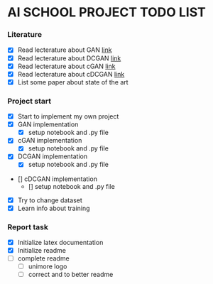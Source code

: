 # **AI SCHOOL PROJECT TODO LIST**
### **Literature**
- [x] Read lecterature about GAN    [link](https://arxiv.org/pdf/1406.2661.pdf)
- [x] Read lecterature about DCGAN  [link](https://arxiv.org/pdf/1511.06434v2.pdf)
- [x] Read lecterature about cGAN   [link](https://arxiv.org/pdf/1411.1784.pdf)
- [x] Read lecterature about cDCGAN [link](https://www.researchgate.net/publication/331915834_Designing_nanophotonic_structures_using_conditional-deep_convolutional_generative_adversarial_networks)
- [x] List some paper about state of the art

### **Project start**
- [x] Start to implement my own project
- [x] GAN implementation
    - [x] setup notebook and .py file
- [x] cGAN implementation
    - [x] setup notebook and .py file
- [x] DCGAN implementation
    - [x] setup notebook and .py file
- [] cDCGAN implementation
    - [] setup notebook and .py file
- [x] Try to change dataset
- [x] Learn info about training

### **Report task**
- [x] Initialize latex documentation
- [x] Initialize readme
- [ ] complete readme
    - [ ] unimore logo
    - [ ] correct and to better readme